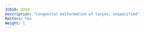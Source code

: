 ```yaml
---
ICD10: Q319
Description: "Congenital malformation of larynx, unspecified"
Matters: Yes
Weight: 1
---
```

